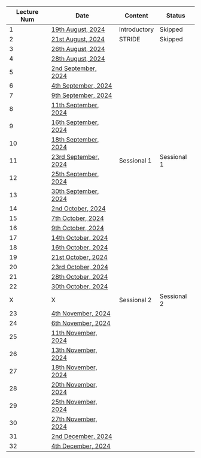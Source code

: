 | Lecture Num | Date                                                                              | Content      | Status      |
| ----------- | --------------------------------------------------------------------------------- | ------------ | ----------- |
| 1           | [19th August, 2024](SSD/Class%20Notes/1%20-%20SSD%2019th%20August,%202024)        | Introductory | Skipped     |
| 2           | [21st August, 2024](SSD/Class%20Notes/2%20-%20SSD%2021st%20August,%202024)        | STRIDE       | Skipped            |
| 3           | [26th August, 2024](SSD/Class%20Notes/3%20-%20SSD%2026th%20August,%202024)        |              |             |
| 4           | [28th August, 2024](SSD/Class%20Notes/4%20-%20SSD%2028th%20August,%202024)        |              |             |
| 5           | [2nd September, 2024](SSD/Class%20Notes/5%20-%20SSD%202nd%20September,%202024)    |              |             |
| 6           | [4th September, 2024](SSD/Class%20Notes/6%20-%20SSD%204th%20September,%202024)    |              |             |
| 7           | [9th September, 2024](SSD/Class%20Notes/7%20-%20SSD%209th%20September,%202024)    |              |             |
| 8           | [11th September, 2024](SSD/Class%20Notes/8%20-%20SSD%2011th%20September,%202024)  |              |             |
| 9           | [16th September, 2024](SSD/Class%20Notes/9%20-%20SSD%2016th%20September,%202024)  |              |             |
| 10          | [18th September, 2024](SSD/Class%20Notes/10%20-%20SSD%2018th%20September,%202024) |              |             |
| 11          | [23rd September, 2024](SSD/Class%20Notes/11%20-%20SSD%2023rd%20September,%202024) | Sessional 1  | Sessional 1 |
| 12          | [25th September, 2024](SSD/Class%20Notes/12%20-%20SSD%2025th%20September,%202024) |              |             |
| 13          | [30th September, 2024](SSD/Class%20Notes/13%20-%20SSD%2030th%20September,%202024) |              |             |
| 14          | [2nd October, 2024](SSD/Class%20Notes/14%20-%20SSD%202nd%20October,%202024)       |              |             |
| 15          | [7th October, 2024](SSD/Class%20Notes/15%20-%20SSD%207th%20October,%202024)       |              |             |
| 16          | [9th October, 2024](SSD/Class%20Notes/16%20-%20SSD%209th%20October,%202024)       |              |             |
| 17          | [14th October, 2024](SSD/Class%20Notes/17%20-%20SSD%2014th%20October,%202024)     |              |             |
| 18          | [16th October, 2024](SSD/Class%20Notes/18%20-%20SSD%2016th%20October,%202024)     |              |             |
| 19          | [21st October, 2024](SSD/Class%20Notes/19%20-%20SSD%2021st%20October,%202024)     |              |             |
| 20          | [23rd October, 2024](SSD/Class%20Notes/20%20-%20SSD%2023rd%20October,%202024)     |              |             |
| 21          | [28th October, 2024](SSD/Class%20Notes/21%20-%20SSD%2028th%20October,%202024)     |              |             |
| 22          | [30th October, 2024](SSD/Class%20Notes/22%20-%20SSD%2030th%20October,%202024)     |              |             |
| X           | X                                                                                 | Sessional 2  | Sessional 2 |
| 23          | [4th November, 2024](SSD/Class%20Notes/23%20-%20SSD%204th%20November,%202024)     |              |             |
| 24          | [6th November, 2024](SSD/Class%20Notes/24%20-%20SSD%206th%20November,%202024)     |              |             |
| 25          | [11th November, 2024](SSD/Class%20Notes/25%20-%20SSD%2011th%20November,%202024)   |              |             |
| 26          | [13th November, 2024](SSD/Class%20Notes/26%20-%20SSD%2013th%20November,%202024)   |              |             |
| 27          | [18th November, 2024](SSD/Class%20Notes/27%20-%20SSD%2018th%20November,%202024)   |              |             |
| 28          | [20th November, 2024](SSD/Class%20Notes/28%20-%20SSD%2020th%20November,%202024)   |              |             |
| 29          | [25th November, 2024](SSD/Class%20Notes/29%20-%20SSD%2025th%20November,%202024)   |              |             |
| 30          | [27th November, 2024](SSD/Class%20Notes/30%20-%20SSD%2027th%20November,%202024)   |              |             |
| 31          | [2nd December, 2024](SSD/Class%20Notes/31%20-%20SSD%202nd%20December,%202024)     |              |             |
| 32          | [4th December, 2024](SSD/Class%20Notes/32%20-%20SSD%204th%20December,%202024)     |              |             |